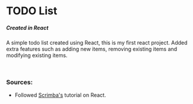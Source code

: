 <h1>TODO List</h1>
<h5>Created in React</h5>
<p>A simple todo list created using React, this is my first react project. Added extra features such as adding new items, removing existing items and modifying existing items.</p>

<br>

<h3>Sources:</h3>
<ul>
  <li>Followed <a href="https://scrimba.com/g/glearnreact">Scrimba's</a> tutorial on React.</li>
</ul>

